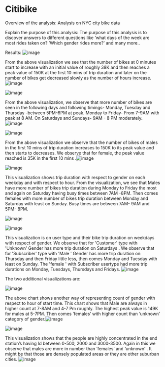 # Citibike

Overview of the analysis: Analysis on NYC city bike data


Explain the purpose of this analysis: The purpose of this analysis is to discover answers to different questions like ‘what days of the week are most rides taken on? ’Which gender rides more?’ and many more..


Results: 
![image](https://user-images.githubusercontent.com/81202523/134088097-0dbcdbf5-dc41-4c70-97d8-2125e7f0edcc.png)

From the above visualization we see that the number of bikes at 0 minutes start to increase with an initial value of roughly 38K and then reaches a peak value of 150K at the first 10 mins of trip duration and later on the number of bikes get decreased slowly as the number of hours increase.![image](https://user-images.githubusercontent.com/81202523/134088123-8f9e0a1a-cfd1-4683-b30b-346781eaf454.png)

![image](https://user-images.githubusercontent.com/81202523/134088135-e23a0ff2-4195-4c36-b756-807a888e44d3.png)



From the above visualization, we observe that more number of bikes are seen in the following days and following timings-
Monday, Tuesday and Thursday -between 5PM-6PM at peak.
Monday to Friday- From 7-9AM with peak at 8 AM.
On Saturdays and Sundays- 9AM - 8 PM moderately.
![image](https://user-images.githubusercontent.com/81202523/134088160-1e94a89c-eb2d-496f-86db-2c680eb9f2e5.png)


![image](https://user-images.githubusercontent.com/81202523/134088169-91181120-663f-4707-91f8-fa59b2ef94c5.png)

From the above visualization we observe that the number of bikes of males in the first 10 mins of trip duration increases to 150K to its peak value and then starts to decreases. We observe that for female, the peak value reached is 35K in the first 10 mins .![image](https://user-images.githubusercontent.com/81202523/134088181-691a6026-3b35-4ffb-824c-4beb7b42b5ec.png)

![image](https://user-images.githubusercontent.com/81202523/134088191-2d3c5706-222b-4903-97b5-57a96e933d68.png)

This visualization shows trip duration with respect to gender on each weekday and with respect to hour. From the visualization, we see that Males have more number of bikes trip duration during Monday to Friday the most and again on Saturday having busy times between 7AM -8PM. 
Then comes females with more number of bikes trip duration between Monday and Saturday with least on Sunday. Busy times are between 7AM- 9AM and 5PM- 8PM.

![image](https://user-images.githubusercontent.com/81202523/134088208-ee1ae915-dafb-41f2-8f24-8ba89048a252.png)


![image](https://user-images.githubusercontent.com/81202523/134088220-14380341-ff8a-4745-bc0e-250bd5fb414c.png)



This visualization is on user type and their bike trip duration on weekdays with respect of gender. We observe that for 'Customer' type with 'Unknown' Gender has more trip duration on Saturdays . We observe that for 'Subscriber' type with 'Male ' Gender has more trip duration on Thursday and then Friday little less, then comes Monday and Tuesday with least on Sunday. The 'female ' with Subscriber usertype had more trip durations on Monday, Tuesdays, Thursdays and Fridays.
![image](https://user-images.githubusercontent.com/81202523/134088236-55d11a67-f830-42e2-aeab-54c9eb4b4caf.png)


The two additional visualizations are:

![image](https://user-images.githubusercontent.com/81202523/134088273-183b81a8-1de0-4a64-a696-253416585083.png)

The above chart shows another way of representing count of gender with respect to hour of start time. This chart shows that Male are always in higher count at 7-8AM and 4-7 Pm roughly. The highest peak value is 149K for males at 5-7PM. Then comes ‘females’ with higher count than ‘unknown’ category of gender.![image](https://user-images.githubusercontent.com/81202523/134088292-c8a089eb-0101-4d5e-b62c-50bfcdce4107.png)


![image](https://user-images.githubusercontent.com/81202523/134088308-f0c54de1-c6a0-4468-b43f-67142fb12dd4.png)

This visualization shows that the people are highly concentrated in the end station’s having Id between 0-500, 2000 and 3000-3500. Again in this we observe that males are more in number than ‘females’ and ‘unknown’ . It might be that those are densely populated areas or they are other suburban cities. ![image](https://user-images.githubusercontent.com/81202523/134088320-58659738-2053-4b0e-848d-8f6ad8d34ec7.png)


